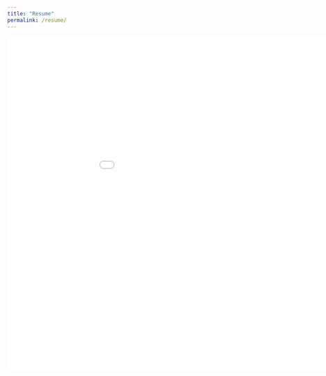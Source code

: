 ```yaml
---
title: "Resume"
permalink: /resume/
---
```

<!-- Maybe put your face in the light ..here
-->
 <embed src="/assets/shayaan-resume.pdf" width="1024px" height="768px"/>

